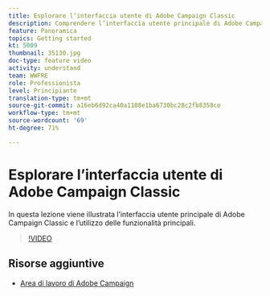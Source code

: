 ```yaml
---
title: Esplorare l’interfaccia utente di Adobe Campaign Classic
description: Comprendere l’interfaccia utente principale di Adobe Campaign Classic e illustra come navigare tra le funzionalità principali.
feature: Panoramica
topics: Getting started
kt: 5009
thumbnail: 35130.jpg
doc-type: feature video
activity: understand
team: WWFRE
role: Professionista
level: Principiante
translation-type: tm+mt
source-git-commit: a16eb6d92ca40a1188e1ba6730bc28c2fb8358ce
workflow-type: tm+mt
source-wordcount: '69'
ht-degree: 71%

---
```



# Esplorare l’interfaccia utente di Adobe Campaign Classic

In questa lezione viene illustrata l’interfaccia utente principale di Adobe Campaign Classic e l’utilizzo delle funzionalità principali.

>[!VIDEO](https://video.tv.adobe.com/v/35130?quality=12)

## Risorse aggiuntive

* [Area di lavoro di Adobe Campaign](https://docs.adobe.com/content/help/it-IT/campaign-classic/using/getting-started/starting-with-adobe-campaign/adobe-campaign-workspace.html)
